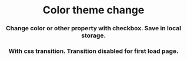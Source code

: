 <h1 align="center">Color theme change</h1>
<h3 align="center">Change color or other property with checkbox. Save in local 
storage.</h3>



<h3 align="center">With css transition. Transition disabled for first load page.</h3>